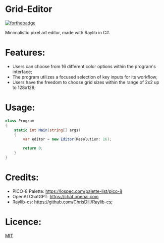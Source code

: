 # Grid-Editor
[![forthebadge](https://forthebadge.com/images/badges/made-with-c-sharp.svg)](https://forthebadge.com)

Minimalistic pixel art editor, made with Raylib in C#.

# Features:
- Users can choose from 16 different color options within the program's interface;
- The program utilizes a focused selection of key inputs for its workflow;
- Users have the freedom to choose grid sizes within the range of 2x2 up to 128x128;

# Usage:
```csharp
class Program
{
    static int Main(string[] args)
    {
        var editor = new Editor(Resolution: 16);

        return 0;
    }
}
```

# Credits:
- PICO-8 Palette: https://lospec.com/palette-list/pico-8
- OpenAI ChatGPT: https://chat.openai.com
- Raylib-cs: https://github.com/ChrisDill/Raylib-cs;

# Licence:
[MIT](https://choosealicense.com/licenses/mit/)
